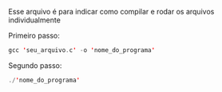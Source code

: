 Esse arquivo é para indicar como compilar e rodar os arquivos individualmente

Primeiro passo:
```swift
gcc 'seu_arquivo.c' -o 'nome_do_programa'
```

Segundo passo:
```swift
./'nome_do_programa'
```